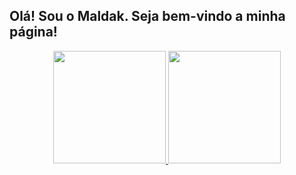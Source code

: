 ## Olá! Sou o Maldak. Seja bem-vindo a minha página!
<div display="block-inline" align="center">
  <a href="https://github.com/rafaballerini">
  <img height="180em" src="https://github-readme-stats.vercel.app/api?username=Maldak123&show_icons=true&theme=dracula&include_all_commits=true&count_private=true"/>
  <img font-size="20px" height="180em" src="https://github-readme-stats.vercel.app/api/top-langs/?username=Maldak123&layout=compact&langs_count=7&theme=dracula"/>
</div>
